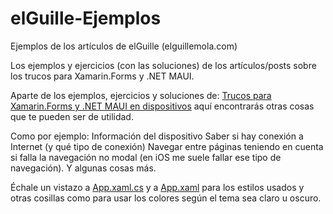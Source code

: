 # elGuille-Ejemplos
Ejemplos de los artículos de elGuille (elguillemola.com)

Los ejemplos y ejercicios (con las soluciones) de los artículos/posts sobre los trucos para Xamarin.Forms y .NET MAUI.

Aparte de los ejemplos, ejercicios y soluciones de: [Trucos para Xamarin.Forms y .NET MAUI en dispositivos](https://www.elguillemola.com/trucos-para-xamarin-forms-y-net-maui-en-dispositivos/) aquí encontrarás otras cosas que te pueden ser de utilidad.

Como por ejemplo:
Información del dispositivo
Saber si hay conexión a Internet (y qué tipo de conexión)
Navegar entre páginas teniendo en cuenta si falla la navegación no modal (en iOS me suele fallar ese tipo de navegación).
Y algunas cosas más.

Échale un vistazo a [App.xaml.cs](https://github.com/elGuille-info/elGuille-Ejemplos/blob/master/Ejemplos01/Ejemplos01/App.xaml.cs) y a [App.xaml](https://github.com/elGuille-info/elGuille-Ejemplos/blob/master/Ejemplos01/Ejemplos01/App.xaml) para los estilos usados y otras cosillas como para usar los colores según el tema sea claro u oscuro.


